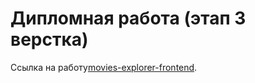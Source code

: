 # Дипломная работа (этап 3 верстка)

Ссылка на работу[movies-explorer-frontend](https://github.com/AndreiZhura/movies-explorer-frontend/compare/level-2?expand=1).

